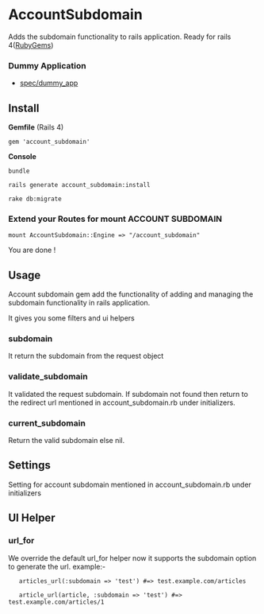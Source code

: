 # AccountSubdomain

Adds the subdomain functionality to rails application. Ready for rails 4([RubyGems](http://rubygems.org/gems/account_subdomain))

### Dummy Application

* [spec/dummy_app](https://github.com/sachin/account_subdomain/tree/master/test/dummy)

## Install

**Gemfile** (Rails 4)

```
gem 'account_subdomain'
```

**Console**

```
bundle
```

```
rails generate account_subdomain:install
```

```
rake db:migrate
```
### Extend your Routes for mount ACCOUNT SUBDOMAIN

```
mount AccountSubdomain::Engine => "/account_subdomain"
```

You are done !

## Usage

Account subdomain gem add the functionality of adding and managing the subdomain functionality in rails application.

It gives you some filters and ui helpers
### subdomain
 It return the subdomain from the request object

### validate_subdomain
 It validated the request subdomain. If subdomain not found then return to the redirect url mentioned in account_subdomain.rb under initializers.

### current_subdomain
   Return the valid subdomain else nil.

## Settings
 Setting for account subdomain mentioned in account_subdomain.rb under initializers

## UI Helper

### url_for

  We override the default url_for helper now it supports the subdomain option to generate the url. example:-

       articles_url(:subdomain => 'test') #=> test.example.com/articles

       article_url(article, :subdomain => 'test') #=> test.example.com/articles/1
